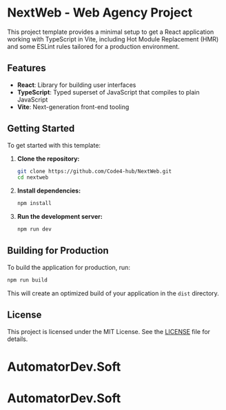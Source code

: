 # NextWeb - Web Agency Project

This project template provides a minimal setup to get a React application working with TypeScript in Vite, including Hot Module Replacement (HMR) and some ESLint rules tailored for a production environment.

## Features

- **React**: Library for building user interfaces
- **TypeScript**: Typed superset of JavaScript that compiles to plain JavaScript
- **Vite**: Next-generation front-end tooling


## Getting Started

To get started with this template:

1. **Clone the repository:**

   ```bash
   git clone https://github.com/Code4-hub/NextWeb.git
   cd nextweb
   ```

2. **Install dependencies:**

   ```bash
   npm install
   ```

3. **Run the development server:**

   ```bash
   npm run dev
   ```

## Building for Production

To build the application for production, run:

```bash
npm run build
```

This will create an optimized build of your application in the `dist` directory.

## License

This project is licensed under the MIT License. See the [LICENSE](LICENSE) file for details.
# AutomatorDev.Soft
# AutomatorDev.Soft
